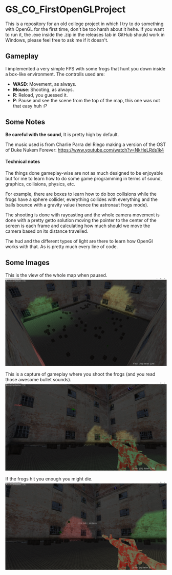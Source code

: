# GS_CO_FirstOpenGLProject
This is a repository for an old college project in which I try to do something with OpenGL for the first time, don't be too harsh about it hehe. If you want to run it, the .exe inside the .zip in the releases tab in GitHub should work in Windows, please feel free to ask me if it doesn't.

## Gameplay
I implemented a very simple FPS with some frogs that hunt you down inside a box-like environment. The controlls used are:

- **WASD**: Movement, as always.
- **Mouse**: Shooting, as always.
- **R**: Reload, you guessed it.
- **P**: Pause and see the scene from the top of the map, this one was not that easy huh :P


## Some Notes

**Be careful with the sound**, It is pretty high by default.

The music used is from Charlie Parra del Riego making a version of the OST of Duke Nukem Forever: https://www.youtube.com/watch?v=NkHeLRds1k4

#### Technical notes
The things done gameplay-wise are not as much designed to be enjoyable but for me to learn how to do some game programming in terms of sound, graphics, collisions, physics, etc.

For example, there are boxes to learn how to do box collisions while the frogs have a sphere collider, everything collides with everything and the balls bounce with a gravity value (hence the astronaut frogs mode).

The shooting is done with raycasting and the whole camera movement is done with a pretty getto solution moving the pointer to the center of the screen is each frame and calculating how much should we move the camera based on its distance travelled.

The hud and the different types of light are there to learn how OpenGl works with that. As is pretty much every line of code.


## Some Images

This is the view of the whole map when paused.
![Paused](https://github.com/Jazzzy/GS_CO_FirstOpenGLProject/blob/master/readmeResources/img_paused.png)

This is a capture of gameplay where you shoot the frogs (and you read those awesome bullet sounds).
![Gameplay](https://github.com/Jazzzy/GS_CO_FirstOpenGLProject/blob/master/readmeResources/img_gameplay.png)

If the frogs hit you enough you might die.
![Dead](https://github.com/Jazzzy/GS_CO_FirstOpenGLProject/blob/master/readmeResources/img_died.png)